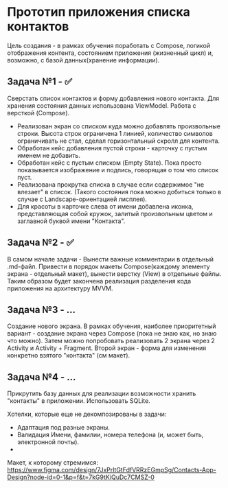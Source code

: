 # Прототип приложения списка контактов
Цель создания - в рамках обучения поработать с Compose, логикой отображения контента, состоянием приложения (жизненный цикл) и, возможно, с базой данных(хранение информации).

## Задача №1 - ✅

Сверстать список контактов и форму добавления нового контакта. Для хранения состояния данных использована ViewModel. Работа с версткой (Compose).

* Реализован экран со списком куда можно добавлять произвольные строки. Высота строк ограничена 1 линией, количество символов ограничивать не стал, сделал горизонтальный скролл для контента.
* Обработан кейс добавления пустой строки - карточку с пустым именем не добавить.
* Обработан кейс с пустым списком (Empty State). Пока просто показывается изображение и подпись, говорящая о том что список пуст.
* Реализована прокрутка списка в случае если содержимое "не влезает" в список. (Такого состояния пока можно добиться только в случае с Landscape-ориентацией лисплея).
* Для красоты в карточке слева от имени добавлена иконка, представляющая собой кружок, залитый произвольным цветом и заглавной буквой имени "Контакта".

## Задача №2 - ✅
В самом начале задачи - Вынести важные комментарии в отдельный .md-файл.
Привести в порядок макеты Compose(каждому элементу экрана - отдельный макет), вынести верстку (View) в отдельные файлы. Таким образом будет закончена реализация разделения кода приложения на архитектуру MVVM.

## Задача №3 - ...
Создание нового экрана. В рамках обучения, наиболее приоритетный вариант - создание экрана через Compose (пока не знаю как, но знаю что можно). Затем можно попробовать реализовать 2 экрана через 2 Activity и Activity + Fragment.
Второй экран - форма для изменения конкретно взятого "контакта" (см макет).

## Задача №4 - ...
Прикрутить базу данных для реализации возможности хранить "контакты" в приложении. Использовать SQLite.


Хотелки, которые еще не декомпозированы в задачи:
- Адаптация под разные экраны.
- Валидация Имени, фамилии, номера телефона (и, может быть, электронной почты).
- 

Макет, к которому стремимся: https://www.figma.com/design/7JxPrltGtFdfVRRzEGmpSg/Contacts-App-Design?node-id=0-1&p=f&t=7kG9tKiQuDc7CMSZ-0
